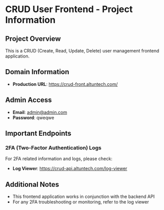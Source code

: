 # CRUD User Frontend - Project Information

## Project Overview
This is a CRUD (Create, Read, Update, Delete) user management frontend application.

## Domain Information
- **Production URL**: https://crud-front.altuntech.com/

## Admin Access
- **Email**: admin@admin.com
- **Password**: qweqwe

## Important Endpoints

### 2FA (Two-Factor Authentication) Logs
For 2FA related information and logs, please check:
- **Log Viewer**: https://crud-api.altuntech.com/log-viewer

## Additional Notes
- This frontend application works in conjunction with the backend API
- For any 2FA troubleshooting or monitoring, refer to the log viewer
